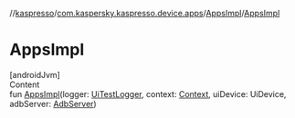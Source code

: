 //[kaspresso](../../index.md)/[com.kaspersky.kaspresso.device.apps](../index.md)/[AppsImpl](index.md)/[AppsImpl](-apps-impl.md)



# AppsImpl  
[androidJvm]  
Content  
fun [AppsImpl](-apps-impl.md)(logger: [UiTestLogger](../../com.kaspersky.kaspresso.logger/-ui-test-logger/index.md), context: [Context](https://developer.android.com/reference/kotlin/android/content/Context.html), uiDevice: UiDevice, adbServer: [AdbServer](../../com.kaspersky.kaspresso.device.server/-adb-server/index.md))  




